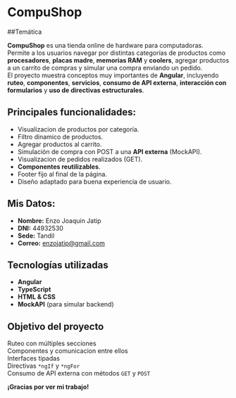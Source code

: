 # CompuShop

##Temática

**CompuShop** es una tienda online de hardware para computadoras.  
Permite a los usuarios navegar por distintas categorías de productos como **procesadores**, **placas madre**, **memorias RAM** y **coolers**, agregar productos a un carrito de compras y simular una compra enviando un pedido.  
El proyecto muestra conceptos muy importantes de **Angular**, incluyendo **ruteo**, **componentes**, **servicios**, **consumo de API externa**, **interacción con formularios** y **uso de directivas estructurales**.


## Principales funcionalidades:

- Visualizacion de productos por categoría.
- Filtro dinamico de productos.
- Agregar productos al carrito.
- Simulación de compra con POST a una **API externa** (MockAPI).
- Visualizacion de pedidos realizados (GET).
- **Componentes reutilizables**.
- Footer fijo al final de la página.
- Diseño adaptado para buena experiencia de usuario.

## Mis Datos:

- **Nombre:** Enzo Joaquin Jatip
- **DNI:** 44932530
- **Sede:** Tandil
- **Correo:** enzojatip@gmail.com

## Tecnologías utilizadas

- **Angular**
- **TypeScript**
- **HTML & CSS**
- **MockAPI** (para simular backend)

## Objetivo del proyecto

Ruteo con múltiples secciones  
Componentes y comunicacion entre ellos  
Interfaces tipadas  
Directivas `*ngIf` y `*ngFor`  
Consumo de API externa con métodos `GET` y `POST`  

**¡Gracias por ver mi trabajo!**

